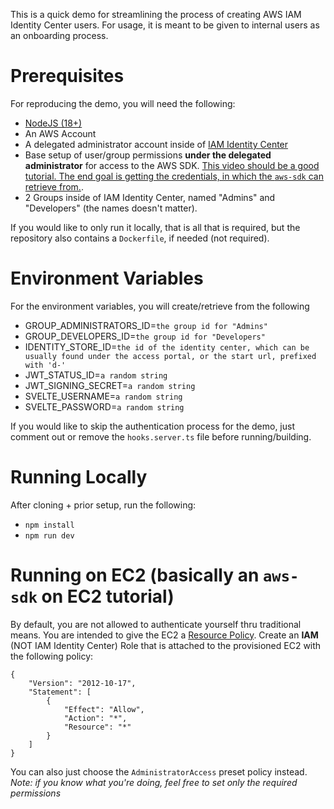This is a quick demo for streamlining the process of creating AWS IAM Identity Center users. For usage, it is meant to be given to internal users as an onboarding process.
# Prerequisites
For reproducing the demo, you will need the following:

- [NodeJS (18+)](https://nodejs.org/en)
- An AWS Account
- A delegated administrator account inside of [IAM Identity Center](https://aws.amazon.com/iam/identity-center/)
- Base setup of user/group permissions **under the delegated administrator** for access to the AWS SDK. [This video should be a good tutorial. The end goal is getting the credentials, in which the `aws-sdk` can retrieve from.](https://www.youtube.com/watch?v=_KhrGFV_Npw).
- 2 Groups inside of IAM Identity Center, named "Admins" and "Developers" (the names doesn't matter).

If you would like to only run it locally, that is all that is required, but the repository also contains a `Dockerfile`, if needed (not required).

# Environment Variables
For the environment variables, you will create/retrieve from the following
- GROUP_ADMINISTRATORS_ID=`the group id for "Admins"`
- GROUP_DEVELOPERS_ID=`the group id for "Developers"`
- IDENTITY_STORE_ID=`the id of the identity center, which can be usually found under the access portal, or the start url, prefixed with 'd-'`
- JWT_STATUS_ID=`a random string`
- JWT_SIGNING_SECRET=`a random string`
- SVELTE_USERNAME=`a random string`
- SVELTE_PASSWORD=`a random string`

If you would like to skip the authentication process for the demo, just comment out or remove the `hooks.server.ts` file before running/building.

# Running Locally
After cloning + prior setup, run the following:

- `npm install`
- `npm run dev`

# Running on EC2 (basically an `aws-sdk` on EC2 tutorial)
By default, you are not allowed to authenticate yourself thru traditional means. You are intended to give the EC2 a [Resource Policy](https://docs.aws.amazon.com/IAM/latest/UserGuide/access_policies_identity-vs-resource.html). Create an **IAM** (NOT IAM Identity Center) Role that is attached to the provisioned EC2 with the following policy:

```
{
    "Version": "2012-10-17",
    "Statement": [
        {
            "Effect": "Allow",
            "Action": "*",
            "Resource": "*"
        }
    ]
}
```

You can also just choose the `AdministratorAccess` preset policy instead. *Note: if you know what you're doing, feel free to set only the required permissions*
